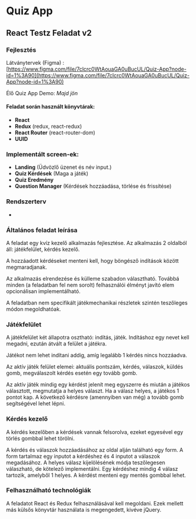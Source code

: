 # Quiz App
## React Testz Feladat v2

### Fejlesztés

Látványtervek (Figma) : [https://www.figma.com/file/7clcrc0WtAouaGA0uBucUL/Quiz-App?node-id=1%3A90](https://www.figma.com/file/7clcrc0WtAouaGA0uBucUL/Quiz-App?node-id=1%3A90)

Élő Quiz App Demo: *Majd jön*

#### Feladat során használt könyvtárak:
- **React**
- **Redux** (redux, react-redux)
- **React Router** (react-router-dom)
- **UUID**

### Implementált screen-ek:
- **Landing** (Üdvözlő üzenet és név input.)
- **Quiz Kérdések** (Maga a játék)
- **Quiz Eredmény**
- **Question Manager** (Kérdések hozzáadása, törlése és frissítése)

### Rendszerterv
-

### Általános feladat leírása

A feladat egy kvíz kezelő alkalmazás fejlesztése.
Az alkalmazás 2 oldalból áll: játékfelület, kérdés kezelő.

A hozzáadott kérdéseket menteni kell, hogy böngésző indítások között megmaradjanak.

Az alkalmazás elrendezése és külleme szabadon választható. Továbbá minden (a feladatban fel
nem sorolt) felhasználói élményt javító elem opcionálisan implementálható.

A feladatban nem specifikált játékmechanikai részletek szintén teszőleges módon megoldhatóak.

### Játékfelület

A játékfelület két állapotra osztható: indítás, játék.
Indításhoz egy nevet kell megadni, ezután átvált a felület a játékra.

Játékot nem lehet indítani addig, amíg legalább 1 kérdés nincs hozzáadva.

Az aktív játék felület elemei: aktuális pontszám, kérdés, válaszok, küldés gomb, megválaszolt
kérdés esetén egy tovább gomb.

Az aktív játék mindig egy kérdést jelenít meg egyszerre és miután a játékos választott,
megmutatja a helyes választ. Ha a válasz helyes, a játékos 1 pontot kap. A következő kérdésre
(amennyiben van még) a tovább gomb segítségével lehet lépni.

### Kérdés kezelő

A kérdés kezelőben a kérdések vannak felsorolva, ezeket egyesével egy törlés gombbal lehet
törölni.

A kérdés és válaszok hozzáadásához az oldal alján található egy form. A form tartalmaz egy
inputot a kérdéshez és 4 inputot a válaszok megadásához. A helyes válasz kijelölésének módja
teszőlegesen válaszható, de kötelező implementálni. Egy kérdéshez mindig 4 válasz tartozik,
amelyből 1 helyes. A kérdést menteni egy mentés gombbal lehet.

### Felhasználható technológiák

A feladatot React és Redux felhasználásával kell megoldani. Ezek mellett más külsős könyvtár
használata is megengedett, kivéve jQuery.
